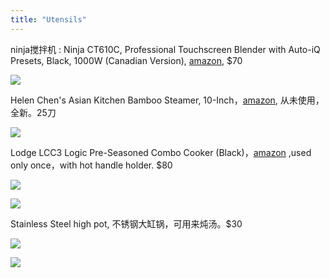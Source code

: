 ```yaml
---
title: "Utensils"
---
```



ninja搅拌机 : Ninja CT610C, Professional Touchscreen Blender with Auto-iQ Presets, Black, 1000W (Canadian Version), [amazon](https://www.amazon.ca/gp/product/B077ZJGYZ4/ref=ppx_yo_dt_b_search_asin_title?ie=UTF8&psc=1), $70

![](/sell/pics/ninja1.jpg)


Helen Chen's Asian Kitchen Bamboo Steamer, 10-Inch，[amazon](https://www.amazon.ca/dp/B000OFNL8Y?ref_=cm_sw_r_cp_ud_dp_NS2AE1C85J2SZ6P0C5NX), 从未使用，全新。25刀

![](/sell/pics/steamer.jpg)

Lodge LCC3 Logic Pre-Seasoned Combo Cooker (Black)，[amazon](https://www.amazon.ca/dp/B0009JKG9M?ref_=cm_sw_r_cp_ud_dp_5PQPQZXT3HEY66C9DHXC) ,used only once，with hot handle holder. $80

![](/sell/pics/lodge.jpg)

![](/sell/pics/lodge2.jpg)

Stainless Steel high pot, 不锈钢大缸锅，可用来炖汤。$30

![](/sell/pics/pot1.jpg)

![](/sell/pics/pot2.jpg)





